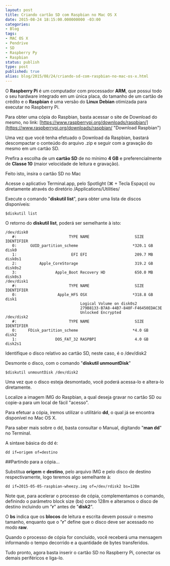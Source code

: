 ```yaml
---
layout: post
title: Criando cartão SD com Raspbian no Mac OS X
date: 2015-08-24 18:15:00.000000000 -03:00
categories:
- Blog
tags:
- MAC OS X
- Pendrive
- SD
- Raspberry Py
- Raspbian
status: publish
type: post
published: true
alias: blog/2015/08/24/criando-sd-com-raspbian-no-mac-os-x.html
---
```


O **Raspberry Pi** é um computador com processador **ARM**, que possui todo o seu hardware integrado em um única placa, do tamanho de um cartão de crédito e o **Raspbian** é uma versão do **Linux Debian** otimizada para executar no Raspberry Pi.

Para obter uma cópia do Raspbian, basta acessar o site de Download do mesmo, no link: [https://www.raspberrypi.org/downloads/raspbian/](https://www.raspberrypi.org/downloads/raspbian/ "Download Raspbian")

Uma vez que você tenha efetuado o Download da Raspbian, bastará descompactar o conteúdo do arquivo .zip e seguir com a gravação do mesmo em um cartão SD.

Prefira a escolha de um **cartão SD** de no mínimo **4 GB** e preferencialmente de **Classe 10** (maior velocidade de leitura e gravação).

Feito isto, insira o cartão SD no Mac

Acesse o aplicativo Terminal.app, pelo Spotlight (⌘ + Tecla Espaço) ou diretamente através do diretório /Applications/Utilities/

Execute o comando "**diskutil list**", para obter uma lista de discos disponíveis:

	$diskutil list

O retorno do **diskutil list**, poderá ser semelhante à isto:

	/dev/disk0
	   #:                       TYPE NAME                    SIZE       IDENTIFIER
	   0:      GUID_partition_scheme                        *320.1 GB   disk0
	   1:                        EFI EFI                     209.7 MB   disk0s1
	   2:          Apple_CoreStorage                         319.2 GB   disk0s2
	   3:                 Apple_Boot Recovery HD             650.0 MB   disk0s3
	/dev/disk1
	   #:                       TYPE NAME                    SIZE       IDENTIFIER
	   0:                  Apple_HFS OSX                    *318.8 GB   disk1
	                                 Logical Volume on disk0s2
	                                 279B8133-B7A8-44B7-840F-F46450EDAC3E
	                                 Unlocked Encrypted
	/dev/disk2
	   #:                       TYPE NAME                    SIZE       IDENTIFIER
	   0:     FDisk_partition_scheme                        *4.0 GB     disk2
	   1:                 DOS_FAT_32 RASPBPI                 4.0 GB     disk2s1


Identifique o disco relativo ao cartão SD, neste caso, é o /dev/disk2

Desmonte o disco, com o comando "**diskutil unmountDisk**"

	$diskutil unmountDisk /dev/disk2

Uma vez que o disco esteja desmontado, você poderá acessa-lo e altera-lo diretamente.

Localize a imagem IMG do Raspbian, a qual deseja gravar no cartão SD ou copie-a para um local de fácil "acesso".

Para efetuar a cópia, iremos utilizar o utilitário **dd**, o qual já se encontra disponível no Mac OS X.

Para saber mais sobre o dd, basta consultar o Manual, digitando "**man dd**" no Terminal.

A sintaxe básica do dd é:

	dd if=origem of=destino


##Partindo para a cópia...

Substitua **origem** e **destino**, pelo arquivo IMG e pelo disco de destino respectivamente, logo teremos algo semelhante à:

	dd if=2015-05-05-raspbian-wheezy.img of=/dev/rdisk2 bs=128m

Note que, para acelerar o processo de cópia, complementamos o comando, definindo o parâmetro block size (bs) como 128m e alteramos o disco de destino incluindo um "**r**" antes de "**disk2**".

O **bs** indica que os **blocos** de leitura e escrita devem possuir o mesmo tamanho, enquanto que o "**r**" define que o disco deve ser acessado no modo **raw**.

Quando o processo de cópia for concluído, você receberá uma mensagem informando o tempo decorrido e a quantidade de bytes transferidos.

Tudo pronto, agora basta inserir o cartão SD no Raspberry Pi, conectar os demais periféricos e liga-lo.
